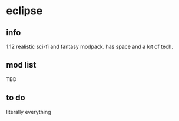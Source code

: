 # eclipse

## info
1.12 realistic sci-fi and fantasy modpack. has space and a lot of tech.

## mod list
TBD

## to do
literally everything
